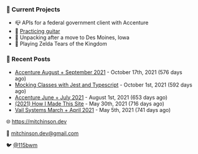 ### 📌 Current Projects
- 📪 APIs for a federal government client with Accenture
- 🎸 [Practicing guitar](https://soundcloud.com/115bwm/ambulance-holden-tape)
- 🌽 Unpacking after a move to Des Moines, Iowa
- 👾 Playing Zelda Tears of the Kingdom

### 📝 Recent Posts

- [Accenture August + September 2021](https://blog.mitchinson.dev/pillar/aug-sep-21) - October 17th, 2021 (576 days ago)
- [Mocking Classes with Jest and Typescript](https://blog.mitchinson.dev/jest-typescript-mocks) - October 1st, 2021 (592 days ago)
- [Accenture June + July 2021](https://blog.mitchinson.dev/pillar/june-july-21) - August 1st, 2021 (653 days ago)
- [(2021) How I Made This Site](https://blog.mitchinson.dev/About-This-Site) - May 30th, 2021 (716 days ago)
- [Vail Systems March + April 2021](https://blog.mitchinson.dev/vail-march-april-2021) - May 5th, 2021 (741 days ago)

🌐 https://mitchinson.dev

💌 mitchinson.dev@gmail.com

🐦 [@115bwm](https://twitter.com/115bwm)